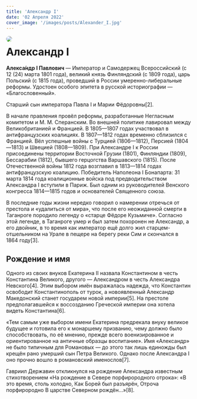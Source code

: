 ```yaml
---
title: 'Александр I'
date: '02 Апреля 2022'
cover_image: '/images/posts/Alexander_I.jpg'
---
```



<!-- ![Nikolai II](/public/images/posts/Nikolai_II.jpg)  -->
<img style="float: left; border-radius: 1rem; margin-right: 1rem" src="/images/posts/Alexander_I.jpg">

# Александр I

**Алекса́ндр I Павлович** — Император и Самодержец Всероссийский (с 12 (24) марта 1801 года), великий князь Финляндский (с 1809 года), царь Польский (с 1815 года), проведший в России умеренно-либеральные реформы. Удостоен особого эпитета в русской историографии — «Благословенный».

Старший сын императора Павла I и Марии Фёдоровны[2].

В начале правления провёл реформы, разработанные Негласным комитетом и М. М. Сперанским. Во внешней политике лавировал между Великобританией и Францией. В 1805—1807 годах участвовал в антифранцузских коалициях. В 1807—1812 годах временно сблизился с Францией. Вёл успешные войны с Турцией (1806—1812), Персией (1804—1813) и Швецией (1808—1809). При Александре I к России присоединены территории Восточной Грузии (1801), Финляндии (1809), Бессарабии (1812), бывшего герцогства Варшавского (1815). После Отечественной войны 1812 года возглавил в 1813—1814 годах антифранцузскую коалицию. Победитель Наполеона I Бонапарта: 31 марта 1814 года коалиционные войска под предводительством Александра I вступили в Париж. Был одним из руководителей Венского конгресса 1814—1815 годов и основателей Священного союза.

В последние годы жизни нередко говорил о намерении отречься от престола и «удалиться от мира», что после его неожиданной смерти в Таганроге породило легенду о «старце Фёдоре Кузьмиче». Согласно этой легенде, в Таганроге умер и был затем похоронен не Александр, а его двойник, в то время как император ещё долго жил старцем-отшельником на Урале в пещере на берегу реки Сим и скончался в 1864 году[3].

## Рождение и имя

Одного из своих внуков Екатерина II назвала Константином в честь Константина Великого, другого — Александром в честь Александра Невского[4]. Этим выбором имён выражалась надежда, что Константин освободит Константинополь от турок, а новоявленный Александр Македонский станет государем новой империи[5]. На престоле предполагавшейся к воссозданию Греческой империи она хотела видеть Константина[6].

«Тем самым уже выбором имени Екатерина предрекала внуку великое будущее и готовила его к монаршему призванию, чему должно было способствовать, по её мнению, прежде всего военизированное и ориентированное на античные образцы воспитание». Имя «Александр» не было типичным для Романовых — до этого так лишь единожды был крещён рано умерший сын Петра Великого. Однако после Александра I оно прочно вошло в романовский именослов[7].

Гавриил Державин откликнулся на рождение Александра известным стихотворением «На рождение в Севере порфирородного отрока»: «В это время, столь холодно, Как Борей был разъярён, Отроча порфирородно В царстве Северном рождён…»[8].